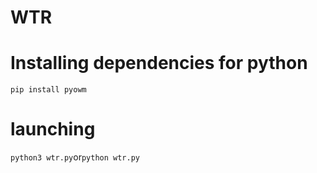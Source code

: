 # WTR
# Installing dependencies for python
```pip install pyowm```
# launching
```python3 wtr.py```or```python wtr.py```
